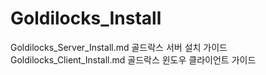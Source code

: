 # Goldilocks_Install

  Goldilocks_Server_Install.md
    골드락스 서버 설치 가이드
  Goldilocks_Client_Install.md
    골드락스 윈도우 클라이언트 가이드
